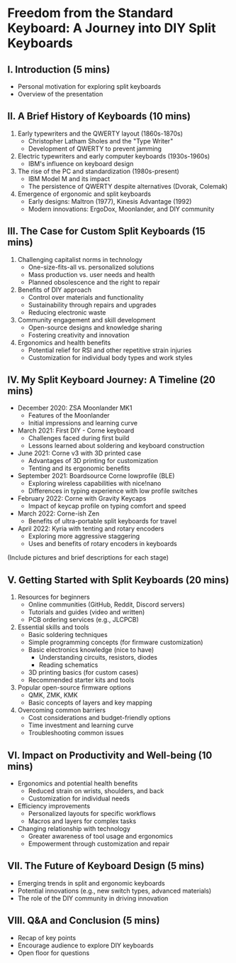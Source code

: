# Freedom from the Standard Keyboard: A Journey into DIY Split Keyboards

## I. Introduction (5 mins)
- Personal motivation for exploring split keyboards
- Overview of the presentation

## II. A Brief History of Keyboards (10 mins)
1. Early typewriters and the QWERTY layout (1860s-1870s)
   - Christopher Latham Sholes and the "Type Writer"
   - Development of QWERTY to prevent jamming
2. Electric typewriters and early computer keyboards (1930s-1960s)
   - IBM's influence on keyboard design
3. The rise of the PC and standardization (1980s-present)
   - IBM Model M and its impact
   - The persistence of QWERTY despite alternatives (Dvorak, Colemak)
4. Emergence of ergonomic and split keyboards
   - Early designs: Maltron (1977), Kinesis Advantage (1992)
   - Modern innovations: ErgoDox, Moonlander, and DIY community

## III. The Case for Custom Split Keyboards (15 mins)
1. Challenging capitalist norms in technology
   - One-size-fits-all vs. personalized solutions
   - Mass production vs. user needs and health
   - Planned obsolescence and the right to repair
2. Benefits of DIY approach
   - Control over materials and functionality
   - Sustainability through repairs and upgrades
   - Reducing electronic waste
3. Community engagement and skill development
   - Open-source designs and knowledge sharing
   - Fostering creativity and innovation
4. Ergonomics and health benefits
   - Potential relief for RSI and other repetitive strain injuries
   - Customization for individual body types and work styles

## IV. My Split Keyboard Journey: A Timeline (20 mins)
- December 2020: ZSA Moonlander MK1
  - Features of the Moonlander
  - Initial impressions and learning curve
- March 2021: First DIY - Corne keyboard
  - Challenges faced during first build
  - Lessons learned about soldering and keyboard construction
- June 2021: Corne v3 with 3D printed case
  - Advantages of 3D printing for customization
  - Tenting and its ergonomic benefits
- September 2021: Boardsource Corne lowprofile (BLE)
  - Exploring wireless capabilities with nice!nano
  - Differences in typing experience with low profile switches
- February 2022: Corne with Gravity Keycaps
  - Impact of keycap profile on typing comfort and speed
- March 2022: Corne-ish Zen
  - Benefits of ultra-portable split keyboards for travel
- April 2022: Kyria with tenting and rotary encoders
  - Exploring more aggressive staggering
  - Uses and benefits of rotary encoders in keyboards

(Include pictures and brief descriptions for each stage)

## V. Getting Started with Split Keyboards (20 mins)
1. Resources for beginners
   - Online communities (GitHub, Reddit, Discord servers)
   - Tutorials and guides (video and written)
   - PCB ordering services (e.g., JLCPCB)
2. Essential skills and tools
   - Basic soldering techniques
   - Simple programming concepts (for firmware customization)
   - Basic electronics knowledge (nice to have)
     - Understanding circuits, resistors, diodes
     - Reading schematics
   - 3D printing basics (for custom cases)
   - Recommended starter kits and tools
3. Popular open-source firmware options
   - QMK, ZMK, KMK
   - Basic concepts of layers and key mapping
4. Overcoming common barriers
   - Cost considerations and budget-friendly options
   - Time investment and learning curve
   - Troubleshooting common issues

## VI. Impact on Productivity and Well-being (10 mins)
- Ergonomics and potential health benefits
  - Reduced strain on wrists, shoulders, and back
  - Customization for individual needs
- Efficiency improvements
  - Personalized layouts for specific workflows
  - Macros and layers for complex tasks
- Changing relationship with technology
  - Greater awareness of tool usage and ergonomics
  - Empowerment through customization and repair

## VII. The Future of Keyboard Design (5 mins)
- Emerging trends in split and ergonomic keyboards
- Potential innovations (e.g., new switch types, advanced materials)
- The role of the DIY community in driving innovation

## VIII. Q&A and Conclusion (5 mins)
- Recap of key points
- Encourage audience to explore DIY keyboards
- Open floor for questions

